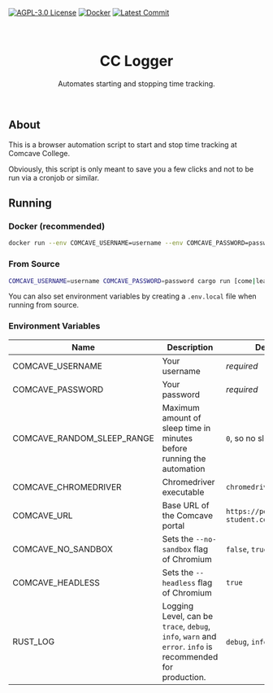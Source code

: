 [![AGPL-3.0 License](https://img.shields.io/github/license/yuri-becker/cc-logger?style=for-the-badge&logo=gnu&logoColor=white&color=%23A42E2B )](https://github.com/yuri-becker/cc-logger/blob/latest/LICENSE.md)
[![Docker](https://img.shields.io/docker/pulls/yuribecker/cc-logger?style=for-the-badge&logo=docker&logoColor=white&color=%232496ED
)](https://hub.docker.com/r/yuribecker/cc-logger)
[![Latest Commit](https://img.shields.io/github/last-commit/yuri-becker/cc-logger?style=for-the-badge)](https://github.com/yuri-becker/cc-logger/commits/latest)

<br />
<div align="center">

  <h1 align="center"><strong>CC Logger</strong></h1>

  <p align="center">
    Automates starting and stopping time tracking.
  </p>
</div>
<br/>

## About

This is a browser automation script to start and stop time tracking at Comcave College.

Obviously, this script is only meant to save you a few clicks and not to be run via a cronjob or similar.

## Running

### Docker (recommended)

```sh
docker run --env COMCAVE_USERNAME=username --env COMCAVE_PASSWORD=password yuribecker/cc-logger:latest cc-logger [come|leave|info]
```

### From Source

```sh
COMCAVE_USERNAME=username COMCAVE_PASSWORD=password cargo run [come|leave|info]
```

You can also set environment variables by creating a `.env.local` file when running from source.

### Environment Variables

| Name                       | Description                                                                                               | Default                                   |
|----------------------------|-----------------------------------------------------------------------------------------------------------|-------------------------------------------|
| COMCAVE_USERNAME           | Your username                                                                                             | *required*                                |
| COMCAVE_PASSWORD           | Your password                                                                                             | *required*                                |
| COMCAVE_RANDOM_SLEEP_RANGE | Maximum amount of sleep time in minutes before running the automation                                     | `0`, so no sleep                          |
| COMCAVE_CHROMEDRIVER       | Chromedriver executable                                                                                   | `chromedriver`                            |
| COMCAVE_URL                | Base URL of the Comcave portal                                                                            | `https://portal.cc-student.com/index.php` |
| COMCAVE_NO_SANDBOX         | Sets the `--no-sandbox` flag of Chromium                                                                  | `false`, `true` in Docker                 |
| COMCAVE_HEADLESS           | Sets the `--headless` flag of Chromium                                                                    | `true`                                    |
| RUST_LOG                   | Logging Level, can be `trace`, `debug`, `info`, `warn` and `error`. `info` is recommended for production. | `debug`, `info` in Docker                 |